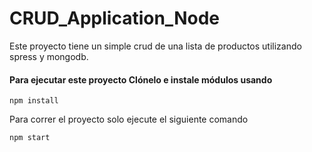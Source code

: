 # CRUD_Application_Node
Este proyecto tiene un simple crud de una lista de productos utilizando spress y mongodb.

#### Para ejecutar este proyecto Clónelo e instale módulos usando
```
npm install
```
Para correr el proyecto solo ejecute el siguiente comando
```
npm start
```
